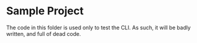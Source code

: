 # Sample Project

The code in this folder is used only to test the CLI. As such, it will be badly written, and full of dead code.
